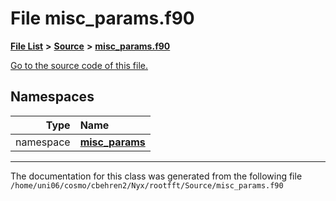 
# File misc\_params.f90


[**File List**](files.md) **>** [**Source**](dir_74389ed8173ad57b461b9d623a1f3867.md) **>** [**misc\_params.f90**](misc__params_8f90.md)

[Go to the source code of this file.](misc__params_8f90_source.md)












## Namespaces

| Type | Name |
| ---: | :--- |
| namespace | [**misc\_params**](namespacemisc__params.md) <br> |















------------------------------
The documentation for this class was generated from the following file `/home/uni06/cosmo/cbehren2/Nyx/rootfft/Source/misc_params.f90`